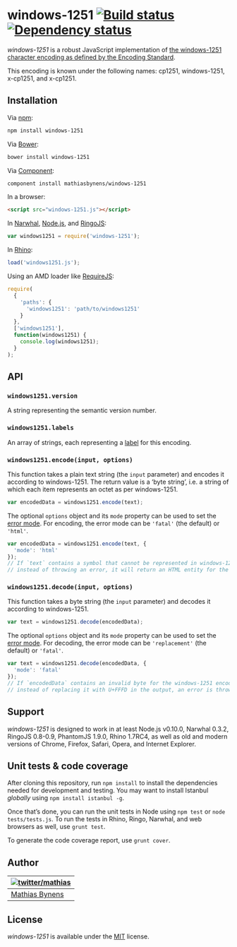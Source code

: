 # windows-1251 [![Build status](https://travis-ci.org/mathiasbynens/windows-1251.svg?branch=master)](https://travis-ci.org/mathiasbynens/windows-1251) [![Dependency status](https://gemnasium.com/mathiasbynens/windows-1251.svg)](https://gemnasium.com/mathiasbynens/windows-1251)

_windows-1251_ is a robust JavaScript implementation of [the windows-1251 character encoding as defined by the Encoding Standard](http://encoding.spec.whatwg.org/#windows-1251).

This encoding is known under the following names: cp1251, windows-1251, x-cp1251, and x-cp1251.

## Installation

Via [npm](http://npmjs.org/):

```bash
npm install windows-1251
```

Via [Bower](http://bower.io/):

```bash
bower install windows-1251
```

Via [Component](https://github.com/component/component):

```bash
component install mathiasbynens/windows-1251
```

In a browser:

```html
<script src="windows-1251.js"></script>
```

In [Narwhal](http://narwhaljs.org/), [Node.js](http://nodejs.org/), and [RingoJS](http://ringojs.org/):

```js
var windows1251 = require('windows-1251');
```

In [Rhino](http://www.mozilla.org/rhino/):

```js
load('windows1251.js');
```

Using an AMD loader like [RequireJS](http://requirejs.org/):

```js
require(
  {
    'paths': {
      'windows1251': 'path/to/windows1251'
    }
  },
  ['windows1251'],
  function(windows1251) {
    console.log(windows1251);
  }
);
```

## API

### `windows1251.version`

A string representing the semantic version number.

### `windows1251.labels`

An array of strings, each representing a [label](http://encoding.spec.whatwg.org/#label) for this encoding.

### `windows1251.encode(input, options)`

This function takes a plain text string (the `input` parameter) and encodes it according to windows-1251. The return value is a ‘byte string’, i.e. a string of which each item represents an octet as per windows-1251.

```js
var encodedData = windows1251.encode(text);
```

The optional `options` object and its `mode` property can be used to set the [error mode](http://encoding.spec.whatwg.org/#error-mode). For encoding, the error mode can be `'fatal'` (the default) or `'html'`.

```js
var encodedData = windows1251.encode(text, {
  'mode': 'html'
});
// If `text` contains a symbol that cannot be represented in windows-1251,
// instead of throwing an error, it will return an HTML entity for the symbol.
```

### `windows1251.decode(input, options)`

This function takes a byte string (the `input` parameter) and decodes it according to windows-1251.

```js
var text = windows1251.decode(encodedData);
```

The optional `options` object and its `mode` property can be used to set the [error mode](http://encoding.spec.whatwg.org/#error-mode). For decoding, the error mode can be `'replacement'` (the default) or `'fatal'`.

```js
var text = windows1251.decode(encodedData, {
  'mode': 'fatal'
});
// If `encodedData` contains an invalid byte for the windows-1251 encoding,
// instead of replacing it with U+FFFD in the output, an error is thrown.
```

## Support

_windows-1251_ is designed to work in at least Node.js v0.10.0, Narwhal 0.3.2, RingoJS 0.8-0.9, PhantomJS 1.9.0, Rhino 1.7RC4, as well as old and modern versions of Chrome, Firefox, Safari, Opera, and Internet Explorer.

## Unit tests & code coverage

After cloning this repository, run `npm install` to install the dependencies needed for development and testing. You may want to install Istanbul _globally_ using `npm install istanbul -g`.

Once that’s done, you can run the unit tests in Node using `npm test` or `node tests/tests.js`. To run the tests in Rhino, Ringo, Narwhal, and web browsers as well, use `grunt test`.

To generate the code coverage report, use `grunt cover`.

## Author

| [![twitter/mathias](https://gravatar.com/avatar/24e08a9ea84deb17ae121074d0f17125?s=70)](https://twitter.com/mathias "Follow @mathias on Twitter") |
|---|
| [Mathias Bynens](http://mathiasbynens.be/) |

## License

_windows-1251_ is available under the [MIT](http://mths.be/mit) license.
